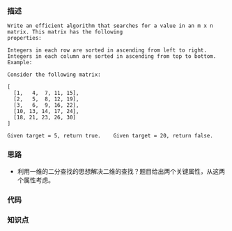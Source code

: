 ### 描述
```
Write an efficient algorithm that searches for a value in an m x n matrix. This matrix has the following 
properties:

Integers in each row are sorted in ascending from left to right.
Integers in each column are sorted in ascending from top to bottom.
Example:

Consider the following matrix:

[
  [1,   4,  7, 11, 15],
  [2,   5,  8, 12, 19],
  [3,   6,  9, 16, 22],
  [10, 13, 14, 17, 24],
  [18, 21, 23, 26, 30]
]

Given target = 5, return true.    Given target = 20, return false.
```


### 思路
* 利用一维的二分查找的思想解决二维的查找？题目给出两个关键属性，从这两个属性考虑。



### 代码


### 知识点
